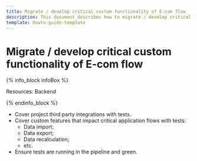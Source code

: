 ```yaml
---
title: Migrate / develop critical custom functionality of E-com flow
description: This document describes how to migrate / develop critical custom functionality of E-com flow.
template: howto-guide-template
---
```


# Migrate / develop critical custom functionality of E-com flow

{% info_block infoBox %}

Resources: Backend

{% endinfo_block %}

* Cover project third party integrations with tests.
* Cover custom features that impact critical application flows with tests:
    * Data import;
    * Data export;
    * Data recalculation;
    * etc.
* Ensure tests are running in the pipeline and green.
